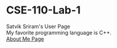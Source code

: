 # CSE-110-Lab-1
Satvik Sriram's User Page \
My favorite programming language is C++. \
[About Me Page](https://satviks7.github.io/CSE-110-Lab-1/)

